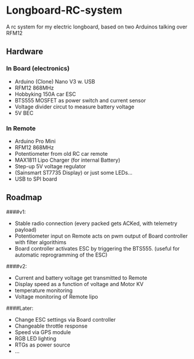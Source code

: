 Longboard-RC-system
===================

A rc system for my electric longboard, based on two Arduinos talking over RFM12

Hardware
--------

### In Board (electronics)
- Arduino (Clone) Nano V3 w. USB 
- RFM12 868MHz
- Hobbyking 150A car ESC
- BTS555 MOSFET as power switch and current sensor
- Voltage divider circut to measure battery voltage
- 5V BEC

### In Remote 
- Arduino Pro Mini 
- RFM12 868MHz
- Potentiometer from old RC car remote
- MAX1811 Lipo Charger (for internal Battery)
- Step-up 5V voltage regulator 
- (Sainsmart ST7735 Display) or just some LEDs...
- USB to SPI board

Roadmap
-------

####v1:
- Stable radio connection (every packed gets ACKed, with telemetry payload)
- Potentiometer input on Remote acts on pwm output of Board controller with filter algorithims
- Board controller activates ESC by triggering the BTS555. (useful for automatic reprogramming of the ESC) 

####v2:
- Current and battery voltage get transmitted to Remote 
- Display speed as a function of voltage and Motor KV
- temperature monitoring
- Voltage monitoring of Remote lipo

####Later: 
- Change ESC settings via Board controller 
- Changeable throttle response
- Speed via GPS module
- RGB LED lighting
- RTGs as power source
- ...


